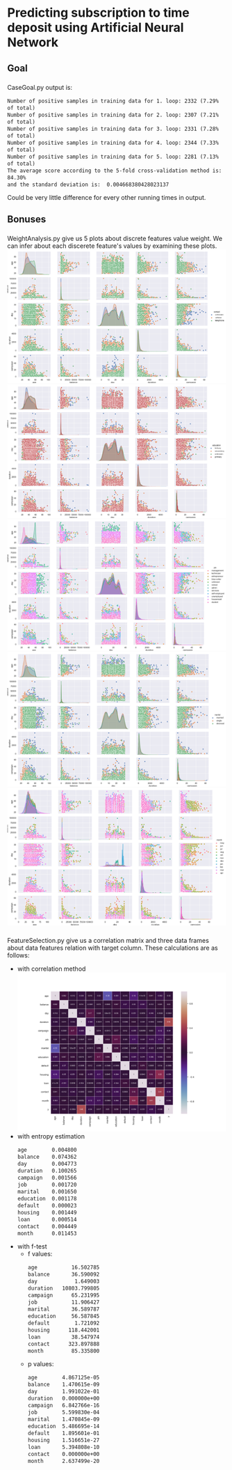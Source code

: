 # Predicting subscription to time deposit using Artificial Neural Network
## Goal
###
CaseGoal.py output is:
  ```
Number of positive samples in training data for 1. loop: 2332 (7.29% of total)
Number of positive samples in training data for 2. loop: 2307 (7.21% of total)
Number of positive samples in training data for 3. loop: 2331 (7.28% of total)
Number of positive samples in training data for 4. loop: 2344 (7.33% of total)
Number of positive samples in training data for 5. loop: 2281 (7.13% of total)
The average score according to the 5-fold cross-validation method is: 84.30%
and the standard deviation is:  0.004668380428023137
  ```
Could be very little difference for every other running times in output. 
###
## Bonuses
###
WeightAnalysis.py give us 5 plots about discrete features value weight. We can infer about each discerete feature's values by examining these plots.
![contact's weight distribution](EDA/contact.png)
![education's weight distribution](EDA/education.png)
![job's weight distribution](EDA/job.png)
![marital's weight distribution](EDA/marital.png)
![month's weight distribution](EDA/month.png)
###
###
FeatureSelection.py give us a correlation matrix and three data frames about data features relation with target column. 
These calculations are as follows:
- with correlation method
![correlation matrix](EDA/CorrelationAnalysis.png)
- with entropy estimation
  ```
  age        0.004800
  balance    0.074362
  day        0.004773
  duration   0.100265
  campaign   0.001566
  job        0.001720
  marital    0.001650
  education  0.001178
  default    0.000023
  housing    0.001449
  loan       0.000514
  contact    0.004449
  month      0.011453
  ```
- with f-test
  - f values:
    ```
    age           16.502785
    balance       36.590092
    day            1.649003
    duration   10803.799805
    campaign      65.231995
    job           11.906427
    marital       36.589787
    education     56.587845
    default        1.721092
    housing      118.442001
    loan          38.547974
    contact      323.897888
    month         85.335800
    ```
  - p values:
    ```
    age        4.867125e-05
    balance    1.470615e-09
    day        1.991022e-01
    duration   0.000000e+00
    campaign   6.842766e-16
    job        5.599830e-04
    marital    1.470845e-09
    education  5.486695e-14
    default    1.895601e-01
    housing    1.516651e-27
    loan       5.394808e-10
    contact    0.000000e+00
    month      2.637499e-20
    ```
###
 
 
 
 
 
 
 
 
 
 
 
 
 
 
 
 
 
 
 
 
 
 
 
 
 
 
 
 
